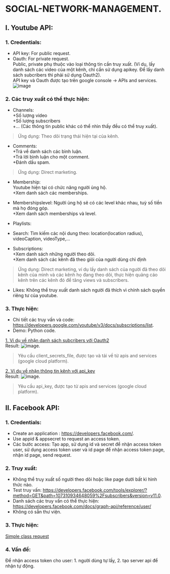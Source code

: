 # SOCIAL-NETWORK-MANAGEMENT.
## I.	Youtube API:
### 1.	Credentials:
-	API key: For public request. 
-	Oauth: For private request.  
Public, private phụ thuộc vào loại thông tin cần truy xuất. (Ví dụ, lấy danh sách các video của một kênh, chỉ cần sử dụng apikey. Để lấy danh sách subcribers thì phải sử dụng Oauth2).  
API key và Oauth được tạo trên google console -> APIs and services.  
![image](https://github.com/anewday1999/SOCIAL-NETWORK-MANAGEMENT./blob/main/youtubeAPI/Screenshot%202021-07-12%20at%2017.49.04.png)
### 2.	Các truy xuất có thể thực hiện:  
-	Channels:  
+Số lượng video  
+Số lượng subscribers  
+… (Các thông tin public khác có thể nhìn thấy đều có thể truy xuất).  
> Ứng dụng: Theo dõi trạng thái hiện tại của kênh.  
  
-	Comments:   
+Trả về danh sách các bình luận.  
+Trả lời bình luận cho một comment.  
+Đánh dấu spam.  
> Ứng dụng: Direct marketing.

-	Membership:  
Youtube hiện tại có chức năng người ủng hộ.  
+Xem danh sách các memberships.  

-	Membershipslevel:
Người ủng hộ sẽ có các level khác nhau, tuỳ số tiền mà họ đóng góp.  
+Xem danh sách memberships và level.  

-	Playlists:

-	Search:
Tìm kiếm các nội dung theo: location(location radius), videoCaption,  videoType,…

-	Subscriptions:  
+Xem danh sách những người theo dõi.  
+Xem danh sách các kênh đã theo giỏi của người dùng chỉ định
>Ứng dụng: Direct marketing, ví dụ lấy danh sách của người đã theo dõi kênh của mình và các kênh họ đang theo dõi, thực hiện quảng cáo kênh trên các kênh đó để tăng views và subscribers.

-	Likes: Không thể truy xuất danh sách người đã thích vì chính sách quyền riêng tư của youtube.
### 3. Thực hiện:
- Chi tiết các truy vấn và code: https://developers.google.com/youtube/v3/docs/subscriptions/list.  
- Demo: Python code.  
  
[1. Ví dụ về nhận danh sách subcribers với Oauth2](https://github.com/anewday1999/SOCIAL-NETWORK-MANAGEMENT./blob/main/youtubeAPI/oauth_example.py)  
Result: ![image](https://github.com/anewday1999/SOCIAL-NETWORK-MANAGEMENT./blob/main/youtubeAPI/Screenshot%202021-07-12%20at%2018.04.14.png). 
> Yêu cầu client_secrets_file, được tạo và tải về từ apis and services (google cloud platform).  
  
[2. Ví dụ về nhận thông tin kênh với api_key](https://github.com/anewday1999/SOCIAL-NETWORK-MANAGEMENT./blob/main/youtubeAPI/apikey.py)  
Result: ![image](https://github.com/anewday1999/SOCIAL-NETWORK-MANAGEMENT./blob/main/youtubeAPI/Screenshot%202021-07-12%20at%2018.05.26.png).  
> Yêu cầu api_key, được tạo từ apis and services (google cloud platform).  
  
## II.	Facebook API:
### 1. Credentials:
- Create an application : https://developers.facebook.com/.  
- Use appid & appsecret to request an access token.  
- Các bước access: Tạo app, sử dụng id và secret để nhận access token user, sử dụng access token user và id page để nhận access token page, nhận id page, send request.  
### 2. Truy xuất:
- Không thể truy xuất số người theo dõi hoặc like page dưới bất kì hình thức nào.  
- Test truy vấn: https://developers.facebook.com/tools/explorer/?method=GET&path=107310934648059%2Fsubscribers&version=v11.0.  
- Danh sách các truy vấn có thể thực hiện: https://developers.facebook.com/docs/graph-api/reference/user/  
- Không có sẵn thư viện.  
### 3.  Thực hiện:
[Simple class request](https://github.com/anewday1999/SOCIAL-NETWORK-MANAGEMENT/blob/main/facebookAPI/fb_api.py)  
### 4. Vấn đề:
Để nhận access token cho user: 1. người dùng tự lấy, 2. tạo server api để nhận tự động.  

